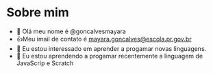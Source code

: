 # Sobre mim
- 👋 Olá meu nome é @goncalvesmayara                                                                       
- :+1:Meu imail de contato é mayara.goncalves@escola.pr.gov.br
- 👀 Eu estou interessado em aprender a progamar novas linguagens.
- 🌱 Eu estou aprendendo a progamar recentemente a linguagem de JavaScrip e Scratch
